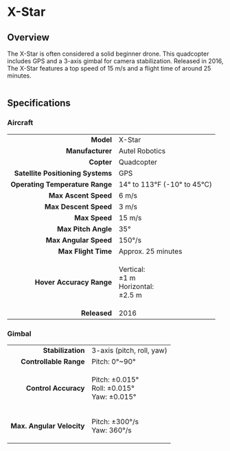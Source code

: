 # X-Star

## Overview

The X-Star is often considered a solid beginner drone.  This quadcopter includes GPS and a 3-axis gimbal for camera stabilization.  Released in 2016, The X-Star features a top speed of 15 m/s and a flight time of around 25 minutes.

<figure><img src="../../.gitbook/assets/image (93).png" alt=""><figcaption></figcaption></figure>

## Specifications

### Aircraft

|                                   |                                                   |
| --------------------------------: | ------------------------------------------------- |
|                         **Model** | X-Star                                            |
|                  **Manufacturer** | Autel Robotics                                    |
|                        **Copter** | Quadcopter                                        |
| **Satellite Positioning Systems** | GPS                                               |
|   **Operating Temperature Range** | 14° to 113℉ (-10° to 45℃)                         |
|              **Max Ascent Speed** | 6 m/s                                             |
|             **Max Descent Speed** | 3 m/s                                             |
|                     **Max Speed** | 15 m/s                                            |
|               **Max Pitch Angle** | 35°                                               |
|             **Max Angular Speed** | 150°/s                                            |
|               **Max Flight Time** | Approx. 25 minutes                                |
|          **Hover Accuracy Range** | <p>Vertical:<br>±1 m<br>Horizontal:<br>±2.5 m</p> |
|                      **Released** | 2016                                              |

### Gimbal

|                           |                                                        |
| ------------------------: | ------------------------------------------------------ |
|         **Stabilization** | 3-axis (pitch, roll, yaw)                              |
|    **Controllable Range** | Pitch: 0°\~90°                                         |
|      **Control Accuracy** | <p>Pitch: ±0.015°<br>Roll: ±0.015°<br>Yaw: ±0.015°</p> |
| **Max. Angular Velocity** | <p>Pitch: ±300°/s<br>Yaw: 360°/s</p>                   |

